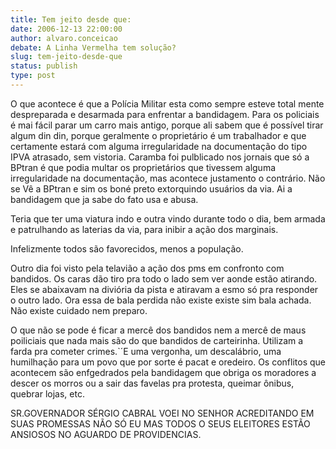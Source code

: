 ```yaml
---
title: Tem jeito desde que:
date: 2006-12-13 22:00:00
author: alvaro.conceicao
debate: A Linha Vermelha tem solução?
slug: tem-jeito-desde-que
status: publish 
type: post
---
```


O que acontece é que a Polícia Militar esta como sempre esteve total mente despreparada e desarmada para enfrentar a bandidagem. Para os policiais é mai fácil parar um carro mais antigo, porque ali sabem que é possível tirar algum din din, porque geralmente o proprietário é um trabalhador e que certamente estará com alguma irregularidade na documentação do tipo IPVA atrasado, sem vistoria. Caramba foi pulblicado nos jornais que só a BPtran é que podia multar os proprietários que tivessem alguma irregularidade na documentação, mas acontece justamento o contrário. Não se Vê a BPtran e sim os boné preto extorquindo usuários da via. Ai a bandidagem que ja sabe do fato usa e abusa.  

Teria que ter uma viatura indo e outra vindo durante todo o dia, bem armada e patrulhando as laterias da via, para inibir a ação dos marginais.  

Infelizmente todos são favorecidos, menos a população.  

Outro dia foi visto pela telavião a ação dos pms em confronto com bandidos. Os caras dão tiro pra todo o lado sem ver aonde estão atirando. Eles se abaixavam na diviória da pista e atiravam a esmo só pra responder o outro lado. Ora essa de bala perdida não existe existe sim bala achada. Não existe cuidado nem preparo.  

O que não se pode é ficar a mercê dos bandidos nem a mercê de maus poiliciais que nada mais são do que bandidos de carteirinha. Utilizam a farda pra cometer crimes.`´E uma vergonha, um descalábrio, uma humilhação para um povo que por sorte é pacat e oredeiro. Os conflitos que acontecem são enfgedrados pela bandidagem que obriga os moradores a descer os morros ou a sair das favelas pra protesta, queimar ônibus, quebrar lojas, etc.  

SR.GOVERNADOR SÉRGIO CABRAL VOEI NO SENHOR ACREDITANDO EM SUAS PROMESSAS NÃO SÓ EU MAS TODOS O SEUS ELEITORES ESTÃO ANSIOSOS NO AGUARDO DE PROVIDENCIAS.
